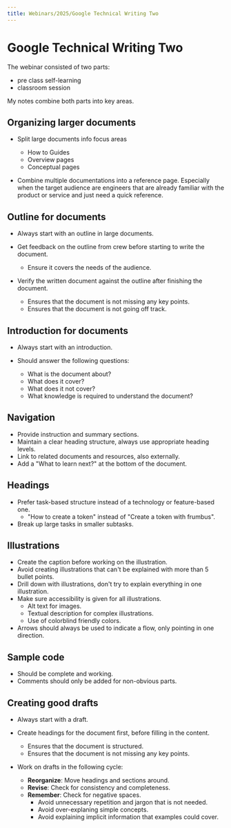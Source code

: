 ```yaml
---
title: Webinars/2025/Google Technical Writing Two
---
```


Google Technical Writing Two
===

The webinar consisted of two parts:

- pre class self-learning
- classroom session

My notes combine both parts into key areas.

## Organizing larger documents

- Split large documents info focus areas
    - How to Guides
    - Overview pages
    - Conceptual pages


- Combine multiple documentations into a reference page. Especially when the target audience are engineers that are
  already familiar
  with the product or service and just need a quick reference.

## Outline for documents

- Always start with an outline in large documents.


- Get feedback on the outline from crew before starting to write the document.
    - Ensure it covers the needs of the audience.


- Verify the written document against the outline after finishing the document.
    - Ensures that the document is not missing any key points.
    - Ensures that the document is not going off track.

## Introduction for documents

- Always start with an introduction.


- Should answer the following questions:
    - What is the document about?
    - What does it cover?
    - What does it not cover?
    - What knowledge is required to understand the document?

## Navigation

- Provide instruction and summary sections.
- Maintain a clear heading structure, always use appropriate heading levels.
- Link to related documents and resources, also externally.
- Add a "What to learn next?" at the bottom of the document.

## Headings

- Prefer task-based structure instead of a technology or feature-based one.
    - "How to create a token" instead of "Create a token with frumbus".
- Break up large tasks in smaller subtasks.

## Illustrations

- Create the caption before working on the illustration.
- Avoid creating illustrations that can't be explained with more than 5 bullet points.
- Drill down with illustrations, don't try to explain everything in one illustration.
- Make sure accessibility is given for all illustrations.
    - Alt text for images.
    - Textual description for complex illustrations.
    - Use of colorblind friendly colors.
- Arrows should always be used to indicate a flow, only pointing in one direction.

## Sample code

- Should be complete and working.
- Comments should only be added for non-obvious parts.

## Creating good drafts

- Always start with a draft.


- Create headings for the document first, before filling in the content.
  - Ensures that the document is structured.
  - Ensures that the document is not missing any key points.


- Work on drafts in the following cycle:
    - **Reorganize**: Move headings and sections around.
    - **Revise**: Check for consistency and completeness.
    - **Remember**: Check for negative spaces.
        - Avoid unnecessary repetition and jargon that is not needed.
        - Avoid over-explaning simple concepts.
        - Avoid explaining implicit information that examples could cover.
